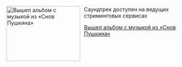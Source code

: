 <!--2025-08-22 20:08:55-->
<div class="yb">
  <div class="rss kino_teatr"><a href="https://www.kino-teatr.ru/teatr/news/y2025/8-22/38733/" title="Вышел альбом с музыкой из «Снов Пушкина»"><img src="https://www.kino-teatr.ru/news/3/3/38733/poster.jpg" width="196" height="147" align="left" hspace="5" style="margin: 0px 10px 0px 5px" alt="Вышел альбом с музыкой из «Снов Пушкина»"/></a>Саундтрек доступен на ведущих стриминговых сервисах <p class="titl"><a href="https://www.kino-teatr.ru/teatr/news/y2025/8-22/38733/">Вышел альбом с музыкой из «Снов Пушкина»</a></p></div>
</div>

